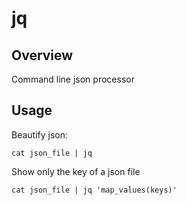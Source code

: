 # jq

## Overview

Command line json processor

## Usage

Beautify json:

    cat json_file | jq

Show only the key of a json file

    cat json_file | jq 'map_values(keys)'